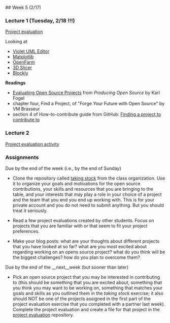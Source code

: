 <div class="week">

<div class="week_heading" markdown="1">
## Week 5 (2/17)
</div>


<div class="column_materials"  markdown="1">



### Lecture 1 (Tuesday, 2/18 !!!)


[Project evaluation ](slides/project_evaluation.html)

Looking at 
- [Violet UML Editor](https://github.com/violetumleditor/violetumleditor)
- [Matplotlib](https://matplotlib.org/stable/)
- [OpenFarm](https://openfarm.cc/) 
- [3D Slicer](https://www.slicer.org/)
- [Blockly](https://developers.google.com/blockly/)

__Readings__

- [Evaluating Open Source Projects](https://producingoss.com/en/evaluating-oss-projects.html) from _Producing Open Source_ by Karl Fogel
- chapter four, Find a Project, of "Forge Your Future with Open Source" by VM Brasseur
- section 4 of How-to-contribute guide from GitHub: [Finding a project to contribute to](https://opensource.guide/how-to-contribute/#finding-a-project-to-contribute-to)


### Lecture 2


[Project evaluation activity](https://github.com/ossd-s25/project-evaluation) 

</div>

<div class="column_assign"  markdown="1">




### Assignments


Due by the end of the week (i.e., by the end of Sunday)

- Clone the repository called [taking stock](https://github.com/ossd-s25/taking_stock) from the class organization. Use it
to organize your goals and motivations for the open source contributions, your skills and resources that you are bringing
to the table, and your interests that may play a role in your choice of a project and the team that you end you end up working with. This is for your private account and you do not need to submit anything. But you should treat it seriously.

- Read a few project evaluations created by other students. Focus on projects that you are familiar with or that seem to fit your project preferences. 

- Make your blog posts: what are your thoughts about different projects that you have looked at so far? what are you most excited about regarding working on an opens source project? what do you think will be the biggest challenges? how do you plan to overcome them? 

Due by the end of the __next__week (but sooner than later)

- Pick an open source project that you may be interested in contributing to (this should be something that you are excited about, something that you think you may want to be working on, something that matches your goals and skills as you outlined them in the _taking stock_ exercise; it also should NOT be one of the projects assigned in the first part of the project evaluation exercise that you completed with a partner last week). Complete the project evaluation and create a file for that project in the [project evaluation](https://github.com/ossd-s25/project-evaluation) repository.


</div>
</div>
